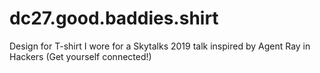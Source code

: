 # dc27.good.baddies.shirt
Design for T-shirt I wore for a Skytalks 2019 talk inspired by Agent Ray in Hackers (Get yourself connected!)
